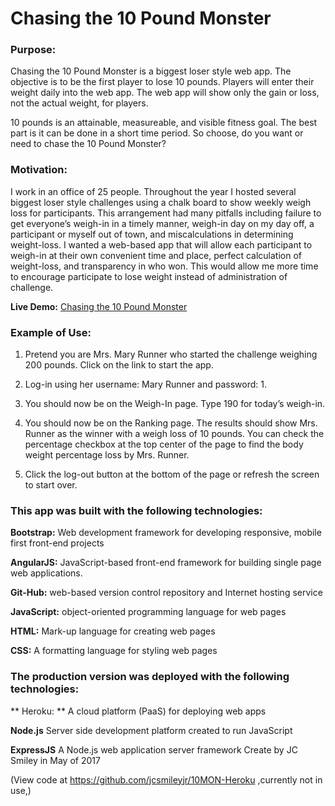 # Chasing the 10 Pound Monster

### Purpose:

Chasing the 10 Pound Monster is a biggest loser style web app. The objective is to be the first player to lose 10 pounds. Players will enter their weight daily into the web app. The web app will show only the gain or loss, not the actual weight, for players.

10 pounds is an attainable, measureable, and visible fitness goal. The best part is it can be done in a short time period. So choose, do you want or need to chase the 10 Pound Monster?

### Motivation:

I work in an office of 25 people. Throughout the year I hosted several biggest loser style challenges using a chalk board to show weekly weigh loss for participants. This arrangement had many pitfalls including failure to get everyone’s weigh-in in a timely manner, weigh-in day on my day off, a participant or myself out of town, and miscalculations in determining weight-loss. I wanted a web-based app that will allow each participant to weigh-in at their own convenient time and place, perfect calculation of weight-loss, and transparency in who won. This would allow me more time to encourage participate to lose weight instead of administration of challenge.

**Live Demo:** [Chasing the 10 Pound Monster](https://jcsmileyjr.github.io/10MON/)

### Example of Use:
1. Pretend you are Mrs. Mary Runner who started the challenge weighing 200 pounds. Click on the link to start the app.

2. Log-in using her username: Mary Runner and password: 1.

3. You should now be on the Weigh-In page. Type 190 for today’s weigh-in.

4. You should now be on the Ranking page. The results should show Mrs. Runner as the winner with a weigh loss of 10 pounds. You can         check the percentage checkbox at the top center of the page to find the body weight percentage loss by Mrs. Runner.

5. Click the log-out button at the bottom of the page or refresh the screen to start over.

### This app was built with the following technologies:

**Bootstrap:** Web development framework for developing responsive, mobile first front-end projects

**AngularJS:** JavaScript-based front-end framework for building single page web applications.

**Git-Hub:** web-based version control repository and Internet hosting service

**JavaScript:**  object-oriented programming language for web pages

**HTML:**  Mark-up language for creating web pages

**CSS:**  A formatting language for styling web pages

### The production version was deployed with the following technologies:

** Heroku: ** A cloud platform (PaaS) for deploying web apps

**Node.js** Server side development platform created to run JavaScript

**ExpressJS** A Node.js web application server framework
Create by JC Smiley in May of 2017

(View code at https://github.com/jcsmileyjr/10MON-Heroku ,currently not in use,)
